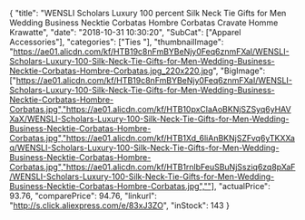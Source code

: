 {
	"title": "WENSLI Scholars Luxury 100 percent Silk Neck Tie Gifts for Men Wedding Business Necktie Corbatas Hombre Corbatas Cravate Homme Krawatte",
	"date": "2018-10-31 10:30:20",
	"SubCat": ["Apparel Accessories"],
	"categories": ["Ties "],
	"thumbnailImage": "https://ae01.alicdn.com/kf/HTB19c8nFmBYBeNjy0Feq6znmFXaI/WENSLI-Scholars-Luxury-100-Silk-Neck-Tie-Gifts-for-Men-Wedding-Business-Necktie-Corbatas-Hombre-Corbatas.jpg_220x220.jpg",
	"BigImage": ["https://ae01.alicdn.com/kf/HTB19c8nFmBYBeNjy0Feq6znmFXaI/WENSLI-Scholars-Luxury-100-Silk-Neck-Tie-Gifts-for-Men-Wedding-Business-Necktie-Corbatas-Hombre-Corbatas.jpg","https://ae01.alicdn.com/kf/HTB10pxClaAoBKNjSZSyq6yHAVXaX/WENSLI-Scholars-Luxury-100-Silk-Neck-Tie-Gifts-for-Men-Wedding-Business-Necktie-Corbatas-Hombre-Corbatas.jpg","https://ae01.alicdn.com/kf/HTB1Xd_6liAnBKNjSZFvq6yTKXXaq/WENSLI-Scholars-Luxury-100-Silk-Neck-Tie-Gifts-for-Men-Wedding-Business-Necktie-Corbatas-Hombre-Corbatas.jpg","https://ae01.alicdn.com/kf/HTB1rnlbFeuSBuNjSsziq6zq8pXaF/WENSLI-Scholars-Luxury-100-Silk-Neck-Tie-Gifts-for-Men-Wedding-Business-Necktie-Corbatas-Hombre-Corbatas.jpg",""],
	"actualPrice": 93.76,
	"comparePrice": 94.76,
	"linkurl": "http://s.click.aliexpress.com/e/83xJ3ZO",
	"inStock": 143
}
